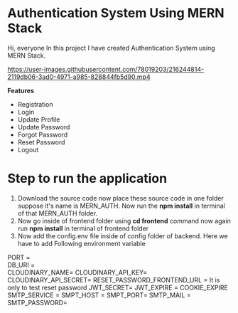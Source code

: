 # Authentication System Using MERN Stack

Hi, everyone In this project I have created Authentication System using MERN Stack. 


https://user-images.githubusercontent.com/78019203/216244814-2119db06-3ad0-4971-a985-828844fb5d90.mp4


**Features**
- Registration
- Login
- Update Profile
- Update Password
- Forgot Password
- Reset Password
- Logout


# Step to run the application

1) Download the source code now place these source code in one folder suppose it's name is MERN_AUTH. Now run the **npm install** in terminal of that MERN_AUTH folder.
2)  Now go inside of frontend folder using **cd frontend** command now again run **npm install** in terminal of frontend folder
3) Now add the config.env file inside of config folder of backend. Here we have to add Following environment variable 
 
PORT =  
DB_URI =  
CLOUDINARY_NAME=
CLOUDINARY_API_KEY=
CLOUDINARY_API_SECRET=
RESET_PASSWORD_FRONTEND_URL = It is only to test reset password
JWT_SECRET= 
JWT_EXPIRE = 
COOKIE_EXPIRE
SMTP_SERVICE = 
SMPT_HOST = 
SMPT_PORT= 
SMTP_MAIL = 
SMTP_PASSWORD=
